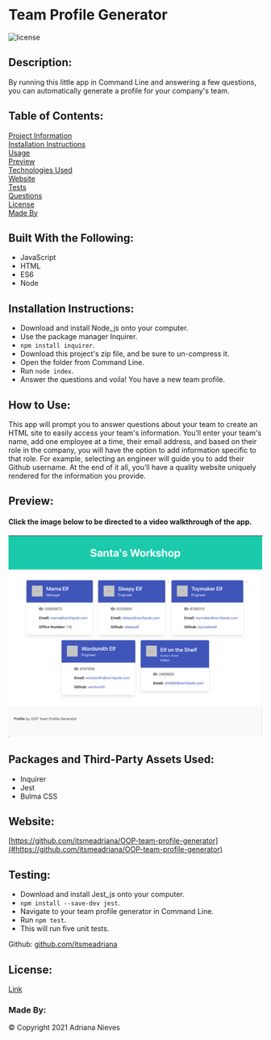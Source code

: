 
# Team Profile Generator
![license](https://img.shields.io/badge/license-gitHub-brightgreen)
## Description: 
By running this little app in Command Line and answering a few questions, you can automatically generate a profile for your company's team.
    
## Table of Contents:
[Project Information](#team-profile-generator)<br />[Installation Instructions](#installation-instructions)<br />[Usage](#how-to-use)<br />[Preview](#preview)<br />[Technologies Used](#technologies-used)<br />[Website](#website)<br />[Tests](#testing)<br />[Questions](#questions)<br />[License](#license)<br />[Made By](#made-by)

## Built With the Following:
- JavaScript
 - HTML
 - ES6
 - Node
## Installation Instructions:
-  Download and install Node_js onto your computer.
 - Use the package manager Inquirer.
 - ```npm install inquirer```.
 - Download this project's zip file, and be sure to un-compress it.
 - Open the folder from Command Line.
 - Run ```node index```.
 - Answer the questions and voila! You have a new team profile.
## How to Use:
This app will prompt you to answer questions about your team to create an HTML site to easily access your team's information.  You’ll enter your team's name, add one employee at a time, their email address, and based on their role in the company, you will have the option to add information specific to that role. For example, selecting an engineer will guide you to add their Github username. At the end of it all, you’ll have a quality website uniquely rendered for the information you provide.
    
## Preview:
#### Click the image below to be directed to a video walkthrough of the app.
[![](assets/media/Team-Profile-Sample.png)](https://drive.google.com/file/d/1tZIwjHT40cYJkBeA_q7JphwCNCn7wtk9/view?usp=sharing)
    
## Packages and Third-Party Assets Used:
- Inquirer
- Jest
- Bulma CSS


## Website:
[https://github.com/itsmeadriana/OOP-team-profile-generator](#https://github.com/itsmeadriana/OOP-team-profile-generator)
## Testing:
- Download and install Jest_js onto your computer. 
- ```npm install --save-dev jest```. 
- Navigate to your team profile generator in Command Line.
- Run ```npm test```.
- This will run five unit tests.

Github: [github.com/itsmeadriana](github.com/itsmeadriana)


## License:
[Link](https://choosealicense.com/licenses/mit/)
### Made By:
© Copyright 2021 Adriana Nieves
